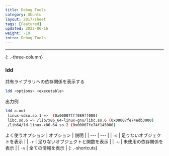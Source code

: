 ```yaml
---
title: Debug Tools
category: Ubuntu
layout: 2017/sheet
tags: [Featured]
updated: 2022-06-16
weight: -10
intro: Debug Tools
---
```



---------------

{: .-three-column}

### ldd

共有ライブラリへの依存関係を表示する

```bash
ldd <options> <executable>
```

出力例
```bash
ldd a.out
 linux-vdso.so.1 =>  (0x00007fff089ff000)
 libc.so.6 => /lib/x86_64-linux-gnu/libc.so.6 (0x00007fe74edb3000)
 /lib64/ld-linux-x86-64.so.2 (0x00007fe74f145000)
```

よく使うオプション
| オプション     | 説明               |
| ---          | ---                       |
| `-d`  | 足りないオブジェクトを表示        |
| `-r` | 足りないオブジェクトと関数を表示 |
| `-u` | 未使用の依存関係を表示 |
| `-v` | 全ての情報を表示 |
{: .-shortcuts}

